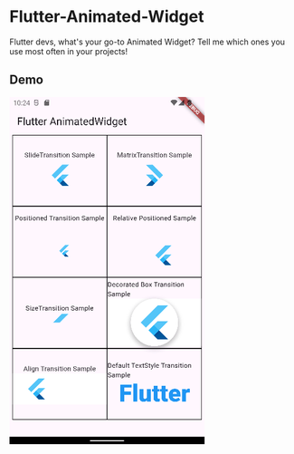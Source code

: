 # Flutter-Animated-Widget

Flutter devs, what's your go-to Animated Widget? 
Tell me which ones you use most often in your projects! 

## Demo
![Alt text](assets/animated.gif)